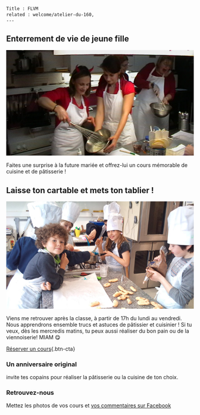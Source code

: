 	Title : FLVM
    related : welcome/atelier-du-160,
	---

## Enterrement de vie de jeune fille
![Enterrement de vie de jeune fille](welcome/images/enterrement-de-vie-de-jf.jpg)

Faites une surprise à la future mariée et offrez-lui un cours mémorable de cuisine et de pâtisserie !

## Laisse ton cartable et mets ton tablier&nbsp;!
![les petites toques](cours/images/les-petites-toques.jpg)

Viens me retrouver après la classe, à partir de 17h du lundi au vendredi. Nous apprendrons ensemble trucs et astuces de pâtissier et cuisinier ! 
Si tu veux, dès les mercredis matins, tu peux aussi réaliser du bon pain ou de la viennoiserie! MIAM 😋


[Réserver un cours](planning){.btn-cta}

### Un anniversaire original
invite tes copains pour réaliser la pâtisserie ou la cuisine de ton choix.

### Retrouvez-nous
Mettez les photos de vos cours et [vos commentaires sur Facebook](https://www.facebook.com/flvm.cours/)
